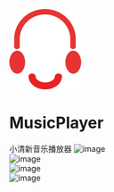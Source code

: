 ![image](https://github.com/hujewelz/MusicPlayer/raw/master/screenshot/Icon.png)
# MusicPlayer
小清新音乐播放器
![image](https://github.com/hujewelz/MusicPlayer/raw/master/screenshot/1.png)<br>
![image](https://github.com/hujewelz/MusicPlayer/raw/master/screenshot/2.png)<br>
![image](https://github.com/hujewelz/MusicPlayer/raw/master/screenshot/3.png)<br>
![image](https://github.com/hujewelz/MusicPlayer/raw/master/screenshot/4.png)<br>
